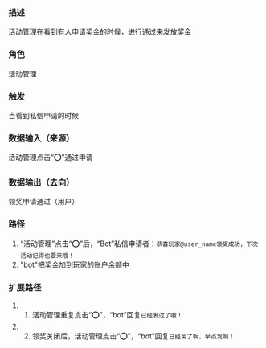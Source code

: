 ### 描述

活动管理在看到有人申请奖金的时候，进行通过来发放奖金

### 角色

活动管理

### 触发

当看到私信申请的时候

### 数据输入（来源）

活动管理点击“⭕”通过申请

### 数据输出（去向）

领奖申请通过（用户）

### 路径

1. “活动管理”点击“⭕”后，“Bot”私信申请者：```恭喜玩家@user_name领奖成功，下次活动记得也要来哦！```
2. "bot"把奖金加到玩家的账户余额中

### 扩展路径

1. 1. 活动管理重复点击“⭕”，“bot”回复```已经发过了哦！```
1. 2. 领奖关闭后，活动管理点击“⭕”，“bot”回复```已经关了啊，早点发啊！```
